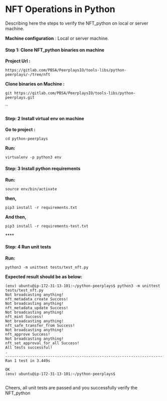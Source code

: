 # NFT Operations in Python

Describing here the steps to verify the NFT\_python on local or server machine.  


**Machine configuration** : Local or server machine.  


#### **Step 1:** Clone NFT\_python binaries on machine

**Project Url :**

```text
https://gitlab.com/PBSA/PeerplaysIO/tools-libs/python-peerplays/-/tree/nft
```

**Clone binaries on Machine :** 

```text
git https://gitlab.com/PBSA/PeerplaysIO/tools-libs/python-peerplays.git
```

\`\`

#### **Step: 2** Install virtual env on machine

**Go to project :** 

```text
cd python-peerplays
```

**Run:**

```text
virtualenv -p python3 env
```



#### **Step: 3** Install python requirements

**Run:**

```text
source env/bin/activate
```

**then,** 

```text
pip3 install -r requirements.txt
```

**And then,** 

```text
pip3 install -r requirements-test.txt
```

\*\*\*\*

#### **Step: 4** Run unit tests

**Run:**

```text
python3 -m unittest tests/test_nft.py
```

 

**Expected result should be as below:**

```text
(env) ubuntu@ip-172-31-13-101:~/python-peerplays$ python3 -m unittest tests/test_nft.py
Not broadcasting anything!
nft_metadata_create Success!
Not broadcasting anything!
nft_metadata_update Success!
Not broadcasting anything!
nft_mint Success!
Not broadcasting anything!
nft_safe_transfer_from Success!
Not broadcasting anything!
nft_approve Success!
Not broadcasting anything!
nft_set_approval_for_all Success!
All tests successful!
.
----------------------------------------------------------------------
Ran 1 test in 3.449s

OK
(env) ubuntu@ip-172-31-13-101:~/python-peerplays$


```

Cheers, all unit tests are passed and you successfully verify the NFT\_python

